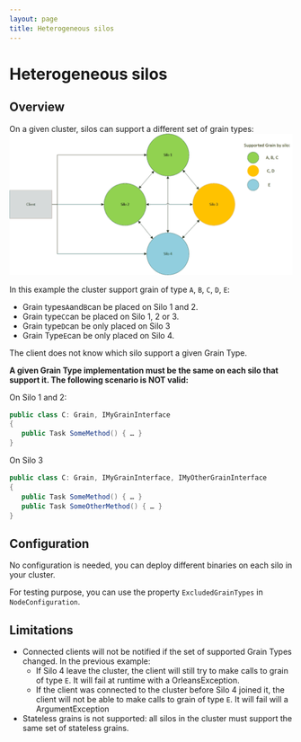 ```yaml
---
layout: page
title: Heterogeneous silos
---
```


# Heterogeneous silos

## Overview

On a given cluster, silos can support a different set of grain types:
![](Heterogeneous.png)
 
In this example the cluster support grain of type `A`, `B`, `C`, `D`, `E`:
* Grain types`A`and`B`can be placed on Silo 1 and 2. 
* Grain type`C`can be placed on Silo 1, 2 or 3. 
* Grain type`D`can be only placed on Silo 3
* Grain Type`E`can be only placed on Silo 4.

The client does not know which silo support a given Grain Type.

**A given Grain Type implementation must be the same on each silo that support it. The following scenario is NOT valid:**

On Silo 1 and 2:
``` csharp
public class C: Grain, IMyGrainInterface
{
   public Task SomeMethod() { … }
}
```
On Silo 3
``` csharp
public class C: Grain, IMyGrainInterface, IMyOtherGrainInterface
{
   public Task SomeMethod() { … }
   public Task SomeOtherMethod() { … }
}
```

## Configuration

No configuration is needed, you can deploy different binaries on each silo in your cluster.

For testing purpose, you can use the property `ExcludedGrainTypes` in `NodeConfiguration`.

## Limitations

* Connected clients will not be notified if the set of supported Grain Types changed. In the previous example:
	* If Silo 4 leave the cluster, the client will still try to make calls to grain of type `E`. It will fail at runtime with a OrleansException.
	* If the client was connected to the cluster before Silo 4 joined it, the client will not be able to make calls to grain of type `E`. It will fail will a ArgumentException
* Stateless grains is not supported: all silos in the cluster must support the same set of stateless grains.

